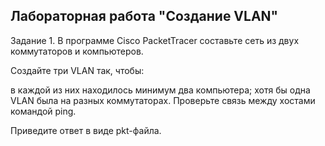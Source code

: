## Лабораторная работа "Создание VLAN"
Задание 1.
В программе Cisco PacketTracer составьте сеть из двух коммутаторов и компьютеров.

Создайте три VLAN так, чтобы:

в каждой из них находилось минимум два компьютера;
хотя бы одна VLAN была на разных коммутаторах.
Проверьте связь между хостами командой ping.

Приведите ответ в виде pkt-файла.